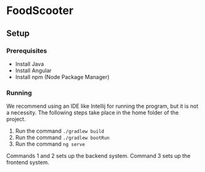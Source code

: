 # FoodScooter

## Setup

### Prerequisites
* Install Java
* Install Angular
* Install npm (Node Package Manager)

### Running
We recommend using an IDE like Intellij for running the program, but it is not a necessity. The following steps take place in the home folder of the project.
1. Run the command `./gradlew build`
2. Run the command `./gradlew bootRun`
3. Run the command `ng serve`

Commands 1 and 2 sets up the backend system. Command 3 sets up the frontend system.

